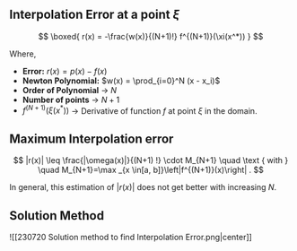   
## Interpolation Error at a point $\xi$

$$
\boxed{
r(x) = -\frac{w(x)}{(N+1)!} f^{(N+1)}(\xi(x^*))
}
$$


Where,
- **Error:** $r(x) = p(x) - f(x)$
- **Newton Polynomial:** $w(x) = \prod_{i=0}^N (x - x_i)$
- **Order of Polynomial** -> $N$  
- **Number of points** -> $N+1$
- $f^{(N+1)}(\xi(x^*))$ -> Derivative of function $f$ at point $\xi$ in the domain. 
## Maximum Interpolation error

$$
|r(x)| \leq \frac{|\omega(x)|}{(N+1) !} \cdot M_{N+1} \quad \text { with } \quad M_{N+1}=\max _{x \in[a, b]}\left|f^{(N+1)}(x)\right| .
$$


In general, this estimation of $|r(x)|$ does not get better with increasing $N$.

## Solution Method
![[230720 Solution method to find Interpolation Error.png|center]]
	
	



